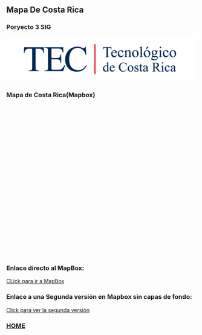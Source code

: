 ## Mapa De Costa Rica

<head>
  <script src='https://api.mapbox.com/mapbox-gl-js/v2.3.1/mapbox-gl.js'></script>
<link href='https://api.mapbox.com/mapbox-gl-js/v2.3.1/mapbox-gl.css' rel='stylesheet' />
</head>

### Poryecto 3 SIG

![Logo_TEC](/docs/assets/images/logo_tec.jpg)

### Mapa de Costa Rica(Mapbox)

<div id='map' style='width: 600px; height: 400px;'></div>
<script>
mapboxgl.accessToken = 'pk.eyJ1Ijoia2V2aW5nY2MiLCJhIjoiY2t1OTN1dWlnMDM3aDJvcWp0czFqOTd3diJ9.oi2n4oJAszF8rcTVoLw3qA';
var map = new mapboxgl.Map({
container: 'map',
style: 'mapbox://styles/kevingcc/ckwjty89q2kbd15uoh490795r'
});
</script>

### Enlace directo al MapBox:

[CLick para ir a MapBox](https://api.mapbox.com/styles/v1/kevingcc/ckwjty89q2kbd15uoh490795r.html?title=view&access_token=pk.eyJ1Ijoia2V2aW5nY2MiLCJhIjoiY2t1OTN1dWlnMDM3aDJvcWp0czFqOTd3diJ9.oi2n4oJAszF8rcTVoLw3qA&zoomwheel=true&fresh=true#7/9.571/-84.27)

### Enlace a una Segunda versión en Mapbox sin capas de fondo:

[Click para ver la segunda versión](https://api.mapbox.com/styles/v1/kevingcc/ckwjqwq1q6sqj15n05kqfnwgj.html?title=view&access_token=pk.eyJ1Ijoia2V2aW5nY2MiLCJhIjoiY2t1OTN1dWlnMDM3aDJvcWp0czFqOTd3diJ9.oi2n4oJAszF8rcTVoLw3qA&zoomwheel=true&fresh=true#7/10.288/-84.26/346.8/7)

### [HOME](./README.md)
